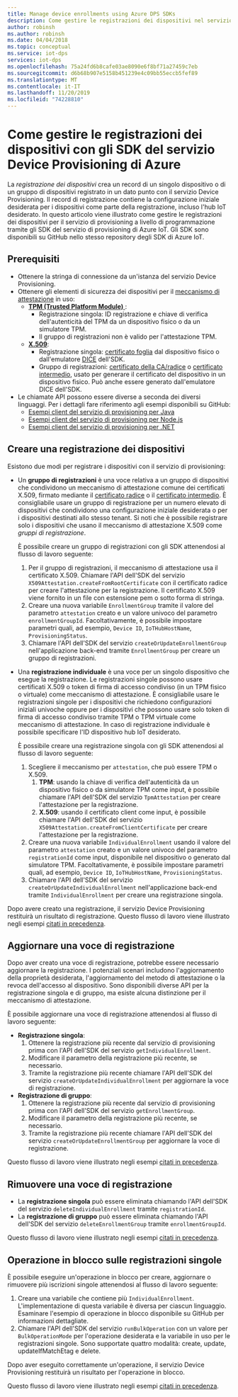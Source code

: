 ```yaml
---
title: Manage device enrollments using Azure DPS SDKs
description: Come gestire le registrazioni dei dispositivi nel servizio Device Provisioning in hub IoT usando gli SDK del servizio
author: robinsh
ms.author: robinsh
ms.date: 04/04/2018
ms.topic: conceptual
ms.service: iot-dps
services: iot-dps
ms.openlocfilehash: 75a24fd6b8cafe03ae8090e6f8bf71a27459c7eb
ms.sourcegitcommit: d6b68b907e5158b451239e4c09bb55eccb5fef89
ms.translationtype: MT
ms.contentlocale: it-IT
ms.lasthandoff: 11/20/2019
ms.locfileid: "74228810"
---
```

# <a name="how-to-manage-device-enrollments-with-azure-device-provisioning-service-sdks"></a>Come gestire le registrazioni dei dispositivi con gli SDK del servizio Device Provisioning di Azure
La *registrazione dei dispositivi* crea un record di un singolo dispositivo o di un gruppo di dispositivi registrato in un dato punto con il servizio Device Provisioning. Il record di registrazione contiene la configurazione iniziale desiderata per i dispositivi come parte della registrazione, incluso l'hub IoT desiderato. In questo articolo viene illustrato come gestire le registrazioni dei dispositivi per il servizio di provisioning a livello di programmazione tramite gli SDK del servizio di provisioning di Azure IoT.  Gli SDK sono disponibili su GitHub nello stesso repository degli SDK di Azure IoT.

## <a name="prerequisites"></a>Prerequisiti
* Ottenere la stringa di connessione da un'istanza del servizio Device Provisioning.
* Ottenere gli elementi di sicurezza dei dispositivi per il [meccanismo di attestazione](concepts-security.md#attestation-mechanism) in uso:
    * [**TPM (Trusted Platform Module)** ](/azure/iot-dps/concepts-security#trusted-platform-module):
        * Registrazione singola: ID registrazione e chiave di verifica dell'autenticità del TPM da un dispositivo fisico o da un simulatore TPM.
        * Il gruppo di registrazioni non è valido per l'attestazione TPM.
    * [**X.509**](/azure/iot-dps/concepts-security):
        * Registrazione singola: [certificato foglia](/azure/iot-dps/concepts-security) dal dispositivo fisico o dall'emulatore [DICE](https://azure.microsoft.com/blog/azure-iot-supports-new-security-hardware-to-strengthen-iot-security/) dell'SDK.
        * Gruppo di registrazioni: [certificato della CA/radice](/azure/iot-dps/concepts-security#root-certificate) o [certificato intermedio](/azure/iot-dps/concepts-security#intermediate-certificate), usato per generare il certificato del dispositivo in un dispositivo fisico.  Può anche essere generato dall'emulatore DICE dell'SDK.
* Le chiamate API possono essere diverse a seconda dei diversi linguaggi. Per i dettagli fare riferimento agli esempi disponibili su GitHub:
   * [Esempi client del servizio di provisioning per Java](https://github.com/Azure/azure-iot-sdk-java/tree/master/provisioning/provisioning-samples)
   * [Esempi client del servizio di provisioning per Node.js](https://github.com/Azure/azure-iot-sdk-node/tree/master/provisioning/service/samples)
   * [Esempi client del servizio di provisioning per .NET](https://github.com/Azure/azure-iot-sdk-csharp/tree/master/provisioning/service/samples)

## <a name="create-a-device-enrollment"></a>Creare una registrazione dei dispositivi
Esistono due modi per registrare i dispositivi con il servizio di provisioning:

* Un **gruppo di registrazioni** è una voce relativa a un gruppo di dispositivi che condividono un meccanismo di attestazione comune dei certificati X.509, firmato mediante il [certificato radice](https://docs.microsoft.com/azure/iot-dps/concepts-security#root-certificate) o il [certificato intermedio](https://docs.microsoft.com/azure/iot-dps/concepts-security#intermediate-certificate). È consigliabile usare un gruppo di registrazione per un numero elevato di dispositivi che condividono una configurazione iniziale desiderata o per i dispositivi destinati allo stesso tenant. Si noti che è possibile registrare solo i dispositivi che usano il meccanismo di attestazione X.509 come *gruppi di registrazione*. 

    È possibile creare un gruppo di registrazioni con gli SDK attenendosi al flusso di lavoro seguente:

    1. Per il gruppo di registrazioni, il meccanismo di attestazione usa il certificato X.509.  Chiamare l'API dell'SDK del servizio ```X509Attestation.createFromRootCertificate``` con il certificato radice per creare l'attestazione per la registrazione.  Il certificato X.509 viene fornito in un file con estensione pem o sotto forma di stringa.
    1. Creare una nuova variabile ```EnrollmentGroup``` tramite il valore del parametro ```attestation``` creato e un valore univoco del parametro ```enrollmentGroupId```.  Facoltativamente, è possibile impostare parametri quali, ad esempio, ```Device ID```, ```IoTHubHostName```, ```ProvisioningStatus```.
    2. Chiamare l'API dell'SDK del servizio ```createOrUpdateEnrollmentGroup``` nell'applicazione back-end tramite ```EnrollmentGroup``` per creare un gruppo di registrazioni.

* Una **registrazione individuale** è una voce per un singolo dispositivo che esegue la registrazione. Le registrazioni singole possono usare certificati X.509 o token di firma di accesso condiviso (in un TPM fisico o virtuale) come meccanismo di attestazione. È consigliabile usare le registrazioni singole per i dispositivi che richiedono configurazioni iniziali univoche oppure per i dispositivi che possono usare solo token di firma di accesso condiviso tramite TPM o TPM virtuale come meccanismo di attestazione. In caso di registrazione individuale è possibile specificare l'ID dispositivo hub IoT desiderato.

    È possibile creare una registrazione singola con gli SDK attenendosi al flusso di lavoro seguente:
    
    1. Scegliere il meccanismo per ```attestation```, che può essere TPM o X.509.
        1. **TPM**: usando la chiave di verifica dell'autenticità da un dispositivo fisico o da simulatore TPM come input, è possibile chiamare l'API dell'SDK del servizio ```TpmAttestation``` per creare l'attestazione per la registrazione. 
        2. **X.509**: usando il certificato client come input, è possibile chiamare l'API dell'SDK del servizio ```X509Attestation.createFromClientCertificate``` per creare l'attestazione per la registrazione.
    2. Creare una nuova variabile ```IndividualEnrollment``` usando il valore del parametro ```attestation``` creato e un valore univoco del parametro ```registrationId``` come input, disponibile nel dispositivo o generato dal simulatore TPM.  Facoltativamente, è possibile impostare parametri quali, ad esempio, ```Device ID```, ```IoTHubHostName```, ```ProvisioningStatus```.
    3. Chiamare l'API dell'SDK del servizio ```createOrUpdateIndividualEnrollment``` nell'applicazione back-end tramite ```IndividualEnrollment``` per creare una registrazione singola.

Dopo avere creato una registrazione, il servizio Device Provisioning restituirà un risultato di registrazione. Questo flusso di lavoro viene illustrato negli esempi [citati in precedenza](#prerequisites).

## <a name="update-an-enrollment-entry"></a>Aggiornare una voce di registrazione

Dopo aver creato una voce di registrazione, potrebbe essere necessario aggiornare la registrazione.  I potenziali scenari includono l'aggiornamento della proprietà desiderata, l'aggiornamento del metodo di attestazione o la revoca dell'accesso al dispositivo.  Sono disponibili diverse API per la registrazione singola e di gruppo, ma esiste alcuna distinzione per il meccanismo di attestazione.

È possibile aggiornare una voce di registrazione attenendosi al flusso di lavoro seguente:
* **Registrazione singola**:
    1. Ottenere la registrazione più recente dal servizio di provisioning prima con l'API dell'SDK del servizio ```getIndividualEnrollment```.
    2. Modificare il parametro della registrazione più recente, se necessario. 
    3. Tramite la registrazione più recente chiamare l'API dell'SDK del servizio ```createOrUpdateIndividualEnrollment``` per aggiornare la voce di registrazione.
* **Registrazione di gruppo**:
    1. Ottenere la registrazione più recente dal servizio di provisioning prima con l'API dell'SDK del servizio ```getEnrollmentGroup```.
    2. Modificare il parametro della registrazione più recente, se necessario.
    3. Tramite la registrazione più recente chiamare l'API dell'SDK del servizio ```createOrUpdateEnrollmentGroup``` per aggiornare la voce di registrazione.

Questo flusso di lavoro viene illustrato negli esempi [citati in precedenza](#prerequisites).

## <a name="remove-an-enrollment-entry"></a>Rimuovere una voce di registrazione

* La **registrazione singola** può essere eliminata chiamando l'API dell'SDK del servizio ```deleteIndividualEnrollment``` tramite ```registrationId```.
* La **registrazione di gruppo** può essere eliminata chiamando l'API dell'SDK del servizio ```deleteEnrollmentGroup``` tramite ```enrollmentGroupId```.

Questo flusso di lavoro viene illustrato negli esempi [citati in precedenza](#prerequisites).

## <a name="bulk-operation-on-individual-enrollments"></a>Operazione in blocco sulle registrazioni singole

È possibile eseguire un'operazione in blocco per creare, aggiornare o rimuovere più iscrizioni singole attenendosi al flusso di lavoro seguente:

1. Creare una variabile che contiene più ```IndividualEnrollment```.  L'implementazione di questa variabile è diversa per ciascun linguaggio.  Esaminare l'esempio di operazione in blocco disponibile su GitHub per informazioni dettagliate.
2. Chiamare l'API dell'SDK del servizio ```runBulkOperation``` con un valore per ```BulkOperationMode``` per l'operazione desiderata e la variabile in uso per le registrazioni singole. Sono supportate quattro modalità: create, update, updateIfMatchEtag e delete.

Dopo aver eseguito correttamente un'operazione, il servizio Device Provisioning restituirà un risultato per l'operazione in blocco.

Questo flusso di lavoro viene illustrato negli esempi [citati in precedenza](#prerequisites).
